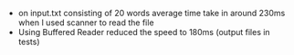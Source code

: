 * on input.txt consisting of 20 words average time take in around 230ms when I used scanner to read the file
* Using Buffered Reader reduced the speed to 180ms (output files in tests)
